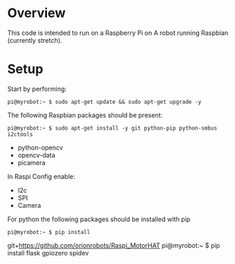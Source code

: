 # Overview

This code is intended to run on a Raspberry Pi on A robot running Raspbian (currently stretch).

# Setup

Start by performing:
    
    pi@myrobot:~ $ sudo apt-get update && sudo apt-get upgrade -y

The following Raspbian packages should be present:

    pi@myrobot:~ $ sudo apt-get install -y git python-pip python-smbus i2ctools

* python-opencv
* opencv-data
* picamera

In Raspi Config enable:

* I2c
* SPI
* Camera

For python the following packages should be installed with pip

    pi@myrobot:~ $ pip install
git+https://github.com/orionrobots/Raspi_MotorHAT
    pi@myrobot:~ $ pip install flask gpiozero spidev
